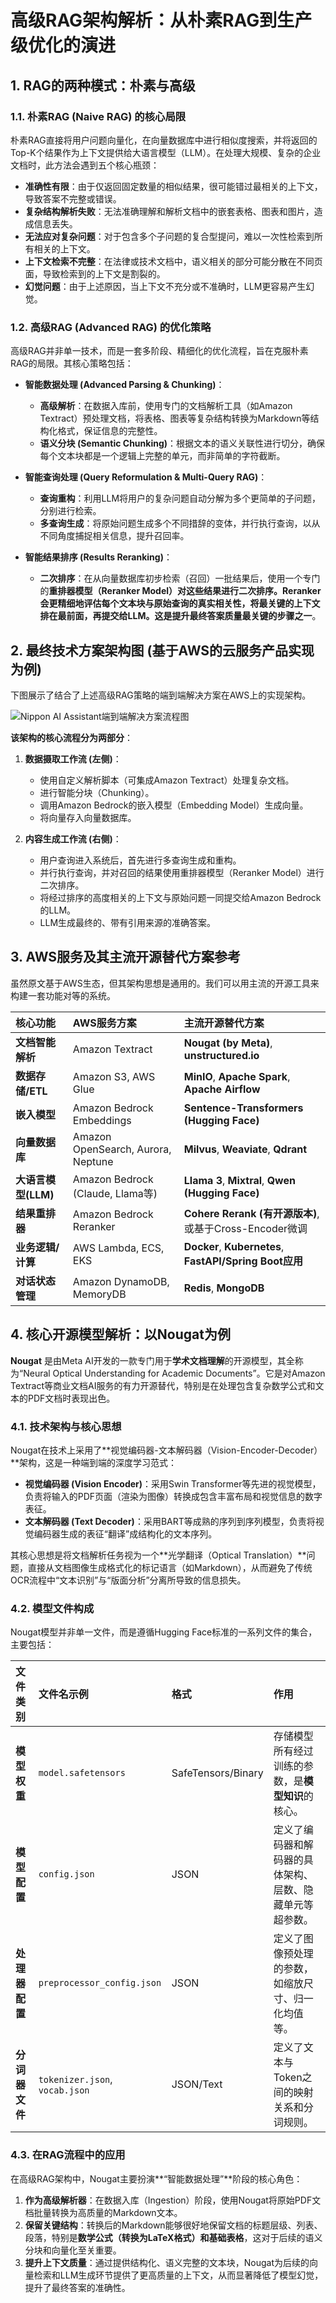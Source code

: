 # 高级RAG架构解析：从朴素RAG到生产级优化的演进

## 1. RAG的两种模式：朴素与高级

### 1.1. 朴素RAG (Naive RAG) 的核心局限

朴素RAG直接将用户问题向量化，在向量数据库中进行相似度搜索，并将返回的Top-K个结果作为上下文提供给大语言模型（LLM）。在处理大规模、复杂的企业文档时，此方法会遇到五个核心瓶颈：

*   **准确性有限**：由于仅返回固定数量的相似结果，很可能错过最相关的上下文，导致答案不完整或错误。
*   **复杂结构解析失败**：无法准确理解和解析文档中的嵌套表格、图表和图片，造成信息丢失。
*   **无法应对复杂问题**：对于包含多个子问题的复合型提问，难以一次性检索到所有相关的上下文。
*   **上下文检索不完整**：在法律或技术文档中，语义相关的部分可能分散在不同页面，导致检索到的上下文是割裂的。
*   **幻觉问题**：由于上述原因，当上下文不充分或不准确时，LLM更容易产生幻觉。

### 1.2. 高级RAG (Advanced RAG) 的优化策略

高级RAG并非单一技术，而是一套多阶段、精细化的优化流程，旨在克服朴素RAG的局限。其核心策略包括：

*   **智能数据处理 (Advanced Parsing & Chunking)**：
    *   **高级解析**：在数据入库前，使用专门的文档解析工具（如Amazon Textract）预处理文档，将表格、图表等复杂结构转换为Markdown等结构化格式，保证信息的完整性。
    *   **语义分块 (Semantic Chunking)**：根据文本的语义关联性进行切分，确保每个文本块都是一个逻辑上完整的单元，而非简单的字符截断。

*   **智能查询处理 (Query Reformulation & Multi-Query RAG)**：
    *   **查询重构**：利用LLM将用户的复杂问题自动分解为多个更简单的子问题，分别进行检索。
    *   **多查询生成**：将原始问题生成多个不同措辞的变体，并行执行查询，以从不同角度捕捉相关信息，提升召回率。

*   **智能结果排序 (Results Reranking)**：
    *   **二次排序**：在从向量数据库初步检索（召回）一批结果后，使用一个专门的**重排器模型（Reranker Model）**对这些结果进行二次排序。Reranker会更精细地评估每个文本块与原始查询的真实相关性，将最关键的上下文排在最前面，再提交给LLM。这是提升最终答案质量**最关键的步骤之一**。

## 2. 最终技术方案架构图 (基于AWS的云服务产品实现为例)

下图展示了结合了上述高级RAG策略的端到端解决方案在AWS上的实现架构。

![Nippon AI Assistant端到端解决方案流程图](https://d2908q01vomqb2.cloudfront.net/f1f836cb4ea6efb2a0b1b99f41ad8b103eff4b59/2025/07/09/image-7-1.png)

**该架构的核心流程分为两部分**：

1.  **数据摄取工作流 (左侧)**：
    *   使用自定义解析脚本（可集成Amazon Textract）处理复杂文档。
    *   进行智能分块（Chunking）。
    *   调用Amazon Bedrock的嵌入模型（Embedding Model）生成向量。
    *   将向量存入向量数据库。

2.  **内容生成工作流 (右侧)**：
    *   用户查询进入系统后，首先进行多查询生成和重构。
    *   并行执行查询，并对召回的结果使用重排器模型（Reranker Model）进行二次排序。
    *   将经过排序的高度相关的上下文与原始问题一同提交给Amazon Bedrock的LLM。
    *   LLM生成最终的、带有引用来源的准确答案。

## 3. AWS服务及其主流开源替代方案参考

虽然原文基于AWS生态，但其架构思想是通用的。我们可以用主流的开源工具来构建一套功能对等的系统。

| 核心功能 | AWS服务方案 | 主流开源替代方案 |
| :--- | :--- | :--- |
| **文档智能解析** | Amazon Textract | **Nougat (by Meta)**, **unstructured.io** |
| **数据存储/ETL** | Amazon S3, AWS Glue | **MinIO**, **Apache Spark**, **Apache Airflow** |
| **嵌入模型** | Amazon Bedrock Embeddings | **Sentence-Transformers (Hugging Face)** |
| **向量数据库** | Amazon OpenSearch, Aurora, Neptune | **Milvus**, **Weaviate**, **Qdrant** |
| **大语言模型(LLM)** | Amazon Bedrock (Claude, Llama等) | **Llama 3**, **Mixtral**, **Qwen (Hugging Face)** |
| **结果重排器** | Amazon Bedrock Reranker | **Cohere Rerank (有开源版本)**, 或基于Cross-Encoder微调 |
| **业务逻辑/计算** | AWS Lambda, ECS, EKS | **Docker**, **Kubernetes**, **FastAPI/Spring Boot应用** |
| **对话状态管理** | Amazon DynamoDB, MemoryDB | **Redis**, **MongoDB** |

## 4. 核心开源模型解析：以Nougat为例

**Nougat** 是由Meta AI开发的一款专门用于**学术文档理解**的开源模型，其全称为“Neural Optical Understanding for Academic Documents”。它是对Amazon Textract等商业文档AI服务的有力开源替代，特别是在处理包含复杂数学公式和文本的PDF文档时表现出色。

### 4.1. 技术架构与核心思想

Nougat在技术上采用了**视觉编码器-文本解码器（Vision-Encoder-Decoder）**架构，这是一种端到端的深度学习范式：

*   **视觉编码器 (Vision Encoder)**：采用Swin Transformer等先进的视觉模型，负责将输入的PDF页面（渲染为图像）转换成包含丰富布局和视觉信息的数字表征。
*   **文本解码器 (Text Decoder)**：采用BART等成熟的序列到序列模型，负责将视觉编码器生成的表征“翻译”成结构化的文本序列。

其核心思想是将文档解析任务视为一个**光学翻译（Optical Translation）**问题，直接从文档图像生成格式化的标记语言（如Markdown），从而避免了传统OCR流程中“文本识别”与“版面分析”分离所导致的信息损失。

### 4.2. 模型文件构成

Nougat模型并非单一文件，而是遵循Hugging Face标准的一系列文件的集合，主要包括：

| 文件类别 | 文件名示例 | 格式 | 作用 |
| :--- | :--- | :--- | :--- |
| **模型权重** | `model.safetensors` | SafeTensors/Binary | 存储模型所有经过训练的参数，是**模型知识**的核心。 |
| **模型配置** | `config.json` | JSON | 定义了编码器和解码器的具体架构、层数、隐藏单元等超参数。 |
| **处理器配置** | `preprocessor_config.json` | JSON | 定义了图像预处理的参数，如缩放尺寸、归一化均值等。 |
| **分词器文件** | `tokenizer.json`, `vocab.json` | JSON/Text | 定义了文本与Token之间的映射关系和分词规则。 |

### 4.3. 在RAG流程中的应用

在高级RAG架构中，Nougat主要扮演**“智能数据处理”**阶段的核心角色：

1.  **作为高级解析器**：在数据入库（Ingestion）阶段，使用Nougat将原始PDF文档批量转换为高质量的Markdown文本。
2.  **保留关键结构**：转换后的Markdown能够很好地保留文档的标题层级、列表、段落，特别是**数学公式（转换为LaTeX格式）和基础表格**，这对于后续的语义分块和向量化至关重要。
3.  **提升上下文质量**：通过提供结构化、语义完整的文本块，Nougat为后续的向量检索和LLM生成环节提供了更高质量的上下文，从而显著降低了模型幻觉，提升了最终答案的准确性。